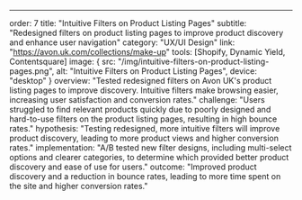 ---
order: 7
title: "Intuitive Filters on Product Listing Pages"
subtitle: "Redesigned filters on product listing pages to improve product discovery and enhance user navigation"
category: "UX/UI Design"
link: "https://avon.uk.com/collections/make-up"
tools: [Shopify, Dynamic Yield, Contentsquare]
image: {
    src: "/img/intuitive-filters-on-product-listing-pages.png",
    alt: "Intuitive Filters on Product Listing Pages",
    device: "desktop"
}
overview: "Tested redesigned filters on Avon UK's product listing pages to improve discovery. Intuitive filters make browsing easier, increasing user satisfaction and conversion rates."
challenge: "Users struggled to find relevant products quickly due to poorly designed and hard-to-use filters on the product listing pages, resulting in high bounce rates."
hypothesis: "Testing redesigned, more intuitive filters will improve product discovery, leading to more product views and higher conversion rates."
implementation: "A/B tested new filter designs, including multi-select options and clearer categories, to determine which provided better product discovery and ease of use for users."
outcome: "Improved product discovery and a reduction in bounce rates, leading to more time spent on the site and higher conversion rates."